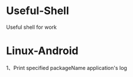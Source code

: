 # Useful-Shell
Useful shell for work
 
# Linux-Android 
1、Print specified packageName application's log
